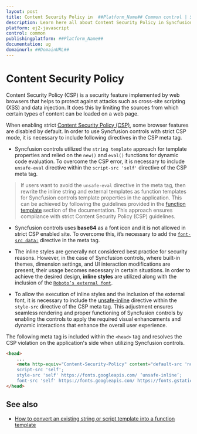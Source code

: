 ```yaml
---
layout: post
title: Content Security Policy in  ##Platform_Name## Common control | Syncfusion
description: Learn here all about Content Security Policy in Syncfusion  ##Platform_Name##  Common control of Syncfusion Essential JS 2 and more.
platform: ej2-javascript
control: common
publishingplatform: ##Platform_Name##
documentation: ug
domainurl: ##DomainURL##
---
```


# Content Security Policy

Content Security Policy (CSP) is a security feature implemented by web browsers that helps to protect against attacks such as cross-site scripting (XSS) and data injection. It does this by limiting the sources from which certain types of content can be loaded on a web page.

When enabling strict [Content Security Policy (CSP)](https://csp.withgoogle.com/docs/strict-csp.html), some browser features are disabled by default. In order to use Syncfusion controls with strict CSP mode, it is necessary to include following directives in the CSP meta tag.

* Syncfusion controls utilized the `string template` approach for template properties and relied on the `new()` and `eval()` functions for dynamic code evaluation. To overcome the CSP error, it is necessary to include `unsafe-eval` directive within the `script-src 'self'` directive of the CSP meta tag.

> If users want to avoid the `unsafe-eval` directive in the meta tag, then rewrite the inline string and external templates as function templates for Syncfusion controls template properties in the application. This can be achieved by following the guidelines provided in the [function template](../template#function-template) section of the documentation. This approach ensures compliance with strict Content Security Policy (CSP) guidelines.

* Syncfusion controls uses **base64** as a font icon and it is not allowed in strict CSP enabled site. To overcome this, it’s necessary to add the [`font-src data:`](https://developer.mozilla.org/en-US/docs/Web/HTTP/Headers/Content-Security-Policy/font-src) directive in the meta tag.

* The inline styles are generally not considered best practice for security reasons. However, in the case of Syncfusion controls, where built-in themes, dimension settings, and UI interaction modifications are present, their usage becomes necessary in certain situations. In order to achieve the desired design, **inline styles** are utilized along with the inclusion of the [`Roboto’s external font`](https://fonts.googleapis.com/css?family=Roboto:400,500).

* To allow the execution of inline styles and the inclusion of the external font, it is necessary to include the [unsafe-inline](https://developer.mozilla.org/en-US/docs/Web/HTTP/Headers/Content-Security-Policy/script-src#unsafe_inline_script) directive within the `style-src` directive of the CSP meta tag. This adjustment ensures seamless rendering and proper functioning of Syncfusion controls by enabling the controls to apply the required visual enhancements and dynamic interactions that enhance the overall user experience.

The following meta tag is included within the `<head>` tag and resolves the CSP violation on the application's side when utilizing Syncfusion controls.

```html
<head>
    ...
    <meta http-equiv="Content-Security-Policy" content="default-src 'none';
    script-src 'self';
    style-src 'self' https://fonts.googleapis.com/ ‘unsafe-inline’;
    font-src 'self' https://fonts.googleapis.com/ https://fonts.gstatic.com/ data: cdn.syncfusion.com 'unsafe-inline';" />
</head>
```

## See also

* [How to convert an existing string or script template into a function template](../template#function-template)
